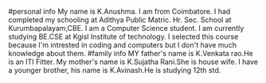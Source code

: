 #personal info
My name is K.Anushma.
I am from Coimbatore.
I had completed my schooling at Adithya Public Matric. Hr. Sec. School at Kurumbapalayam,CBE.
I am a Computer Science student.
I am currently studying BE.CSE at Kgisl Institute of technology.
I selected this course because I'm intrested in coding and computers but I don't have much knowledge about them.
#family info
MY father's name is K.Venkata rao.He is an ITI Fitter.
My mother's name is K.Sujatha Rani.She is house wife.
I have a younger brother, his name is K.Avinash.He is studying 12th std.
